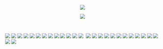 <div align="center">

![](https://komarev.com/ghpvc/?username=fyosig&color=000000&label=“yeehaws”
)
  </div>
<p align="center"><img src="https://github.com/user-attachments/assets/e259c413-cbc3-4b9f-b2ce-9fafd0a3b99e">
<br> 
  <br>
  <br>

![](https://y2k.neocities.org/stamps/tumblr_pbl4whs7Xl1wlxvjlo4_100.png)
![](https://images-wixmp-ed30a86b8c4ca887773594c2.wixmp.com/f/b8e1738b-f255-42d0-aa82-2b6e95da3a11/daq81hi-d5300cc8-fbdc-4b4d-b193-1facaefba194.png/v1/fill/w_99,h_55,q_80,strp/i_wanted_to_make_a_stamp_by_rottendickcheese_daq81hi-fullview.jpg?token=eyJ0eXAiOiJKV1QiLCJhbGciOiJIUzI1NiJ9.eyJzdWIiOiJ1cm46YXBwOjdlMGQxODg5ODIyNjQzNzNhNWYwZDQxNWVhMGQyNmUwIiwiaXNzIjoidXJuOmFwcDo3ZTBkMTg4OTgyMjY0MzczYTVmMGQ0MTVlYTBkMjZlMCIsIm9iaiI6W1t7ImhlaWdodCI6Ijw9NTUiLCJwYXRoIjoiXC9mXC9iOGUxNzM4Yi1mMjU1LTQyZDAtYWE4Mi0yYjZlOTVkYTNhMTFcL2RhcTgxaGktZDUzMDBjYzgtZmJkYy00YjRkLWIxOTMtMWZhY2FlZmJhMTk0LnBuZyIsIndpZHRoIjoiPD05OSJ9XV0sImF1ZCI6WyJ1cm46c2VydmljZTppbWFnZS5vcGVyYXRpb25zIl19.N8u7qg9S5OEEiRf1IfqC3V-aKk5nbklkVMRh1cxMmvU)
![](https://wilardo.crd.co/assets/images/gallery08/f79c9aa8.png?v=d19c95ca)
![](https://wilardo.crd.co/assets/images/gallery13/d26817f6.png?v=d19c95ca)
![](https://wilardo.crd.co/assets/images/gallery13/32659efd.gif?v=d19c95ca)
![](https://64.media.tumblr.com/b3652befa10bab8603bd749069e9e3ed/tumblr_pc5eygFpKd1xyc4g9o1_100.jpg)
![](https://i.imgur.com/F5OM9vA.png)
![](https://i.imgur.com/QCOLd3T.gif)
![](https://external-media.spacehey.net/media/sKDcEXUqSnw5sdbvMBIdT6LnP_9FD5MpanE1dO3Gwm5U=/https://demomanwithafryingpan.neocities.org/Nu%20Stamps/even%20nuer/AH/d2ucyse-4c467fb7-7028-4410-b83a-e622b9088668.gif)
![](https://external-media.spacehey.net/media/sWLz5Gjk-zGfEvNjI9PPNANLZSXZYOigAkOJHndXtP5E=/https://64.media.tumblr.com/2b0d5307588aeb9beed3a059964ce119/71246e8c6899e182-95/s100x200/1f22643363c0bc4d92542ad9da864ecdd65db2a6.gifv)
![](https://files.catbox.moe/xqhyct.png)
![](https://files.catbox.moe/goayz2.png)
![](https://files.catbox.moe/6b9cx4.png) ![]()
![](https://files.catbox.moe/frwi2r.gif)
![](https://files.catbox.moe/3jq2w7.gif)
![](https://imagizer.imageshack.com/img924/570/9dOtYi.png)
![](https://imagizer.imageshack.com/img922/9324/PzbauN.png)
![](https://imagizer.imageshack.com/img922/9530/8C4nl1.png)
![](https://imagizer.imageshack.com/img923/839/7wGSV6.png)
![](https://imagizer.imageshack.com/img924/5852/hoDbsM.png)
![](https://imagizer.imageshack.com/img923/9184/pFLJtf.png)
![](https://imagizer.imageshack.com/img922/8499/zIvqx5.png)
![](https://imagizer.imageshack.com/img922/3896/Dq3jbo.png)
![](https://imagizer.imageshack.com/img922/907/skd8M2.png)
![](https://imagizer.imageshack.com/img923/1889/QbdLhX.png)
![](https://imagizer.imageshack.com/img924/6452/SwHvv8.png)
![](https://y2k.neocities.org/stamps/tumblr_pbl4whs7Xl1wlxvjlo7_100.gif)
